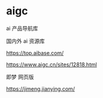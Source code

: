 # aigc

ai   产品导航库

国内外 ai   资源库

https://top.aibase.com/


https://www.aigc.cn/sites/12818.html


即梦  网页版


https://jimeng.jianying.com/







